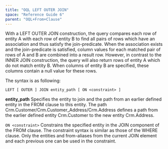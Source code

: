 ```yaml
---
title: "OQL LEFT OUTER JOIN"
space: "Reference Guide 6"
parent: "OQL+From+Clause"
---
```



With a LEFT OUTER JOIN construction, the query compares each row of entity A with each row of entity B to find all pairs of rows which have an association and thus satisfy the join-predicate. When the association exists and the join-predicate is satisfied, column values for each matched pair of rows of A and B are combined into a result row.
However, in contrast to the INNER JOIN construction, the query will also return rows of entity A which do not match entity B. When columns of entity B are specified, these columns contain a null value for these rows.

The syntax is as following:

```
LEFT [ OUTER ] JOIN entity_path [ ON <constraint> ]

```

**entity_path**
Specifies the entity to join and the path from an earlier defined entity in the FROM clause to this entity.
The path Crm.Customer/Crm.Customer_Address/Crm.Address defines a path from the earlier defined entity Crm.Customer to the new entity Crm.Address.

`ON <constraint>`
Constrains the specified entity in the JOIN component of the FROM clause. The constraint syntax is similar as those of the WHERE clause. Only the entities and from-aliases from the current JOIN element and each previous one can be used in the constraint.
